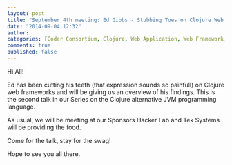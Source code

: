 ```yaml
---
layout: post
title: "September 4th meeting: Ed Gibbs - Stubbing Toes on Clojure Web Frameworks"
date: "2014-09-04 12:32"
author:
categories: [Coder Consortium, Clojure, Web Application, Web Framework, Alternative JVM language]
comments: true
published: false
---
```


Hi All!

Ed has been cutting his teeth (that expression sounds so painfull) on Clojure web frameworks and will be giving us an overview of his findings.  This is the second talk in our Series on the Clojure alternative JVM programming language.

As usual, we will be meeting at our Sponsors Hacker Lab and Tek Systems will be providing the food.  

Come for the talk, stay for the swag!

Hope to see you all there.

